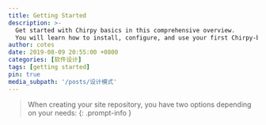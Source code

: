 ```yaml
---
title: Getting Started
description: >-
  Get started with Chirpy basics in this comprehensive overview.
  You will learn how to install, configure, and use your first Chirpy-based website, as well as deploy it to a web server.
author: cotes
date: 2019-08-09 20:55:00 +0800
categories: [软件设计]
tags: [getting started]
pin: true
media_subpath: '/posts/设计模式'
---
```


> When creating your site repository, you have two options depending on your needs:
{: .prompt-info }
